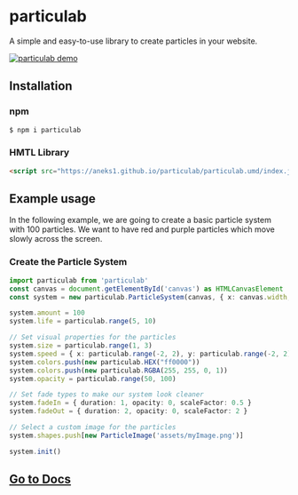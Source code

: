 # particulab
A simple and easy-to-use library to create particles in your website.

<a href="https://particulab.vercel.app/" target="_blank"><img src="https://aneks1.github.io/particulab/assets/screenshot.jpg" alt="particulab demo"/></a>

## Installation

### npm
```sh
$ npm i particulab
```

### HMTL Library
```html
<script src="https://aneks1.github.io/particulab/particulab.umd/index.js"></script>
```

## Example usage

In the following example, we are going to create a basic particle system with 100 particles. We want to have red and purple particles which move slowly across the screen.

### Create the Particle System
```ts
import particulab from 'particulab'
const canvas = document.getElementById('canvas') as HTMLCanvasElement
const system = new particulab.ParticleSystem(canvas, { x: canvas.width, y: canvas.height })

system.amount = 100
system.life = particulab.range(5, 10)

// Set visual properties for the particles
system.size = particulab.range(1, 3)
system.speed = { x: particulab.range(-2, 2), y: particulab.range(-2, 2) }
system.colors.push(new particulab.HEX("ff0000"))
system.colors.push(new particulab.RGBA(255, 255, 0, 1))
system.opacity = particulab.range(50, 100)

// Set fade types to make our system look cleaner
system.fadeIn = { duration: 1, opacity: 0, scaleFactor: 0.5 }
system.fadeOut = { duration: 2, opacity: 0, scaleFactor: 2 }

// Select a custom image for the particles
system.shapes.push[new ParticleImage('assets/myImage.png')]

system.init()
```

## [Go to Docs](https://particulab.vercel.app/docs/)